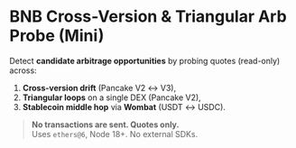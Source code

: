# BNB Cross-Version & Triangular Arb Probe (Mini)

Detect **candidate arbitrage opportunities** by probing quotes (read-only) across:
1. **Cross-version drift** (Pancake V2 ↔ V3),
2. **Triangular loops** on a single DEX (Pancake V2),
3. **Stablecoin middle hop** via **Wombat** (USDT ↔ USDC).

> **No transactions are sent. Quotes only.**  
> Uses `ethers@6`, Node 18+. No external SDKs.
